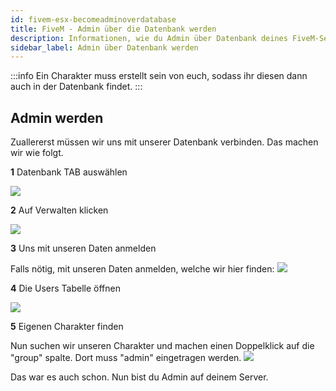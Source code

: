 ```yaml
---
id: fivem-esx-becomeadminoverdatabase
title: FiveM - Admin über die Datenbank werden
description: Informationen, wie du Admin über Datenbank deines FiveM-Server mit ESX von ZAP-Hosting werden kannst - ZAP-Hosting.com Dokumentation
sidebar_label: Admin über Datenbank werden
---
```


:::info
Ein Charakter muss erstellt sein von euch, sodass ihr diesen dann auch in der Datenbank findet.
:::

## Admin werden

Zuallererst müssen wir uns mit unserer Datenbank verbinden.
Das machen wir wie folgt.

**1** Datenbank TAB auswählen

![](https://user-images.githubusercontent.com/61839701/170333733-b0a5f7d2-472c-401a-8403-56a11fbc2fab.png)

**2** Auf Verwalten klicken

![](https://user-images.githubusercontent.com/61839701/170333965-24f2827e-2051-4e5a-881f-dee77f4dc062.png)

**3** Uns mit unseren Daten anmelden

Falls nötig, mit unseren Daten anmelden, welche wir hier finden:
![](https://user-images.githubusercontent.com/61839701/170334437-3eefea79-ca49-4fa8-ab15-bd1fabd570df.png)

**4** Die Users Tabelle öffnen

![](https://user-images.githubusercontent.com/61839701/170334709-1fad99b2-a713-4e73-af56-9ff9a89a8a05.png)

**5** Eigenen Charakter finden

Nun suchen wir unseren Charakter und machen einen Doppelklick auf die "group" spalte. Dort muss "admin" eingetragen werden.
![](https://user-images.githubusercontent.com/61839701/170335077-b3552090-94c5-438e-81a2-fa61b5890b01.png)

Das war es auch schon. Nun bist du Admin auf deinem Server.
